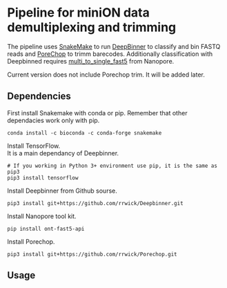 
Pipeline for miniON data demultiplexing and trimming
====================================================

The pipeline uses [SnakeMake](https://snakemake.readthedocs.io/en/stable/index.html) to run [DeepBinner](https://github.com/rrwick/Deepbinner) to classify and bin FASTQ reads and [PoreChop](https://github.com/rrwick/Porechop) to trimm barecodes. Additionally classification with Deepbinned requires [multi_to_single_fast5](https://github.com/nanoporetech/ont_fast5_api) from Nanopore.  

Current version does not include Porechop trim. It will be added later.

## Dependencies

First install Snakemake with conda or pip. Remember that other dependacies work only with pip.

```
conda install -c bioconda -c conda-forge snakemake
```

Install TensorFlow.  
It is a main dependancy of Deepbinner.
```
# If you working in Python 3+ environment use pip, it is the same as pip3
pip3 install tensorflow
```
Install Deepbinner from Github sourse.
```
pip3 install git+https://github.com/rrwick/Deepbinner.git
```

Install Nanopore tool kit.
```
pip install ont-fast5-api
```

Install Porechop.
```
pip3 install git+https://github.com/rrwick/Porechop.git
```

## Usage



